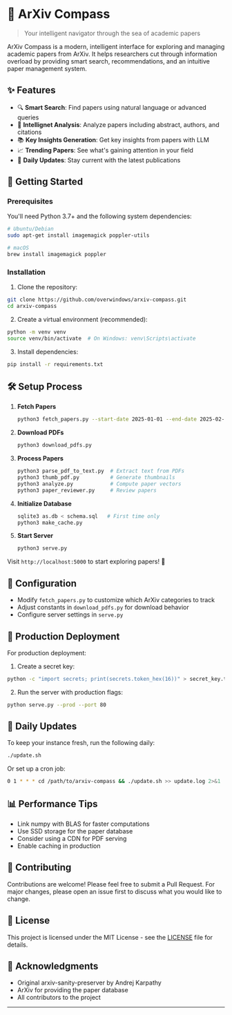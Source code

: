 # 🎯 ArXiv Compass

> Your intelligent navigator through the sea of academic papers

ArXiv Compass is a modern, intelligent interface for exploring and managing academic papers from ArXiv. It helps researchers cut through information overload by providing smart search, recommendations, and an intuitive paper management system.

## ✨ Features

- 🔍 **Smart Search**: Find papers using natural language or advanced queries
- 🎯 **Intellignet Analysis**: Analyze papers including abstract, authors, and citations
- 📚 **Key Insights Generation**: Get key insights from papers with LLM
- 📈 **Trending Papers**: See what's gaining attention in your field
- 📅 **Daily Updates**: Stay current with the latest publications

## 🚀 Getting Started

### Prerequisites

You'll need Python 3.7+ and the following system dependencies:

```bash
# Ubuntu/Debian
sudo apt-get install imagemagick poppler-utils

# macOS
brew install imagemagick poppler
```

### Installation

1. Clone the repository:
```bash
git clone https://github.com/overwindows/arxiv-compass.git
cd arxiv-compass
```

2. Create a virtual environment (recommended):
```bash
python -m venv venv
source venv/bin/activate  # On Windows: venv\Scripts\activate
```

3. Install dependencies:
```bash
pip install -r requirements.txt
```

## 🛠️ Setup Process

1. **Fetch Papers**
   ```bash
   python3 fetch_papers.py --start-date 2025-01-01 --end-date 2025-02-10
   ```

2. **Download PDFs**
   ```bash
   python3 download_pdfs.py
   ```

3. **Process Papers**
   ```bash
   python3 parse_pdf_to_text.py  # Extract text from PDFs
   python3 thumb_pdf.py          # Generate thumbnails
   python3 analyze.py            # Compute paper vectors
   python3 paper_reviewer.py     # Review papers  
   ```

4. **Initialize Database**
   ```bash
   sqlite3 as.db < schema.sql   # First time only
   python3 make_cache.py
   ```

5. **Start Server**
   ```bash
   python3 serve.py
   ```

Visit `http://localhost:5000` to start exploring papers! 🎉

## 🔧 Configuration

- Modify `fetch_papers.py` to customize which ArXiv categories to track
- Adjust constants in `download_pdfs.py` for download behavior
- Configure server settings in `serve.py`

## 🌟 Production Deployment

For production deployment:

1. Create a secret key:
```bash
python -c "import secrets; print(secrets.token_hex(16))" > secret_key.txt
```

2. Run the server with production flags:
```bash
python serve.py --prod --port 80
```

## 🔄 Daily Updates

To keep your instance fresh, run the following daily:

```bash
./update.sh
```

Or set up a cron job:
```bash
0 1 * * * cd /path/to/arxiv-compass && ./update.sh >> update.log 2>&1
```

## 📊 Performance Tips

- Link numpy with BLAS for faster computations
- Use SSD storage for the paper database
- Consider using a CDN for PDF serving
- Enable caching in production

## 🤝 Contributing

Contributions are welcome! Please feel free to submit a Pull Request. For major changes, please open an issue first to discuss what you would like to change.

## 📝 License

This project is licensed under the MIT License - see the [LICENSE](LICENSE) file for details.

## 🙏 Acknowledgments

- Original arxiv-sanity-preserver by Andrej Karpathy
- ArXiv for providing the paper database
- All contributors to the project

---
